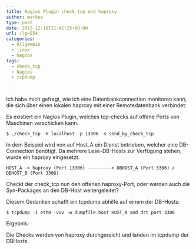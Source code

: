 ```yaml
---
title: Nagios Plugin check_tcp und haproxy
author: markus
type: post
date: 2015-12-10T21:41:25+00:00
url: /?p=554
categories:
  - Allgemein
  - linux
  - Nagios
tags:
  - check_tcp
  - Nagios
  - tcpdump

---
```

Ich habe mich gefragt, wie ich eine Datenbankconnection monitoren kann, die sich über einen lokalen haproxy mit einer Remotedatenbank verbindet: 

Es existiert ein Nagios Plugin, welches tcp-checks auf offene Ports von Maschinen verschicken kann.
  
`$ ./check_tcp -H localhost -p 13306 -s send_by_check_tcp`

In dem Beispiel wird von auf Host_A ein Dienst betrieben, welcher eine DB-Connection benötigt. Da mehrere Lese-DB-Hosts zur Verfügung stehen, wurde ein haproxy eingesetzt.
  
`HOST_A -> haproxy (Port 13306) ---------> DBHOST_A (Port 3306) / DBHOST_B (Port 3306)`

Checkt der check_tcp nun den offenen haproxy-Port, oder werden auch die Syn-Packages an den DB-Host weitergeleitet? 

Diesem Gedanken schafft ein tcpdump abhilfe auf einem der DB-Hosts:
  
`$ tcpdump -i eth0 -vvv -w dumpfile host HOST_A and dst port 3306`

Ergebnis:
  
Die Checks werden von haproxy durchgereicht und landen im tcpdump der DBHosts.